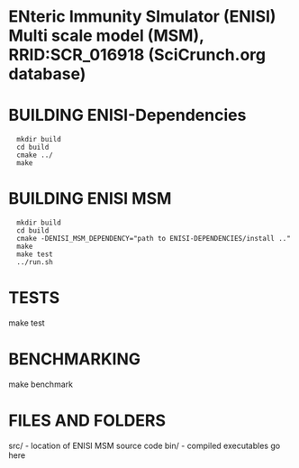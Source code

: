 # ENteric Immunity SImulator (ENISI) Multi scale model (MSM), RRID:SCR_016918 (SciCrunch.org database)

# BUILDING ENISI-Dependencies
```
  mkdir build
  cd build
  cmake ../
  make
```

# BUILDING ENISI MSM

```
  mkdir build
  cd build
  cmake -DENISI_MSM_DEPENDENCY="path to ENISI-DEPENDENCIES/install .."
  make
  make test
  ../run.sh
```

# TESTS

  make test

# BENCHMARKING

  make benchmark

# FILES AND FOLDERS
src/  - location of ENISI MSM source code
bin/  - compiled executables go here
